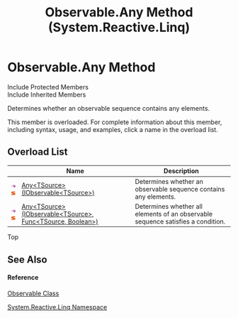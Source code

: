 ﻿---
title: Observable.Any Method  (System.Reactive.Linq)
TOCTitle: Any Method
ms:assetid: Overload:System.Reactive.Linq.Observable.Any
ms:mtpsurl: https://msdn.microsoft.com/en-us/library/system.reactive.linq.observable.any(v=VS.103)
ms:contentKeyID: 36068899
ms.date: 06/28/2011
mtps_version: v=VS.103
f1_keywords:
- System.Reactive.Linq.Observable.Any
- System.Reactive.Linq.Observable.Any``1
dev_langs:
- CSharp
- JScript
- VB
- FSharp
---

# Observable.Any Method

Include Protected Members  
Include Inherited Members  

Determines whether an observable sequence contains any elements.

This member is overloaded. For complete information about this member, including syntax, usage, and examples, click a name in the overload list.

## Overload List

<table>
<thead>
<tr class="header">
<th> </th>
<th>Name</th>
<th>Description</th>
</tr>
</thead>
<tbody>
<tr class="odd">
<td><img src="images\Hh303103.pubmethod(en-us,VS.103).gif" title="Public method" alt="Public method" /><img src="images\Hh244319.static(en-us,VS.103).gif" title="Static member" alt="Static member" /></td>
<td><a href="https://msdn.microsoft.com/en-us/library/m:system.reactive.linq.observable.any%60%601(system.iobservable%7b%60%600%7d)(v=VS.103)">Any&lt;TSource&gt;(IObservable&lt;TSource&gt;)</a></td>
<td>Determines whether an observable sequence contains any elements.</td>
</tr>
<tr class="even">
<td><img src="images\Hh303103.pubmethod(en-us,VS.103).gif" title="Public method" alt="Public method" /><img src="images\Hh244319.static(en-us,VS.103).gif" title="Static member" alt="Static member" /></td>
<td><a href="https://msdn.microsoft.com/en-us/library/m:system.reactive.linq.observable.any%60%601(system.iobservable%7b%60%600%7d%2csystem.func%7b%60%600%2csystem.boolean%7d)(v=VS.103)">Any&lt;TSource&gt;(IObservable&lt;TSource&gt;, Func&lt;TSource, Boolean&gt;)</a></td>
<td>Determines whether all elements of an observable sequence satisfies a condition.</td>
</tr>
</tbody>
</table>

Top

## See Also

#### Reference

[Observable Class](hh244252\(v=vs.103\).md)

[System.Reactive.Linq Namespace](hh211929\(v=vs.103\).md)

